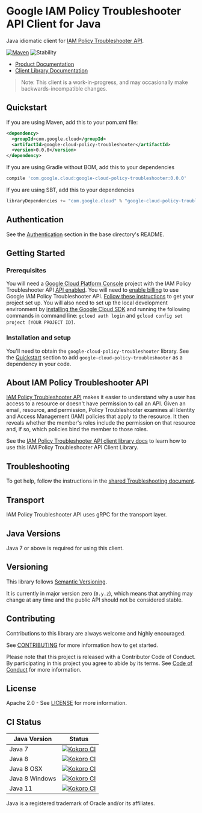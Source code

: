 # Google IAM Policy Troubleshooter API Client for Java

Java idiomatic client for [IAM Policy Troubleshooter API][product-docs].

[![Maven][maven-version-image]][maven-version-link]
![Stability][stability-image]

- [Product Documentation][product-docs]
- [Client Library Documentation][javadocs]

> Note: This client is a work-in-progress, and may occasionally
> make backwards-incompatible changes.

## Quickstart


If you are using Maven, add this to your pom.xml file:

```xml
<dependency>
  <groupId>com.google.cloud</groupId>
  <artifactId>google-cloud-policy-troubleshooter</artifactId>
  <version>0.0.0</version>
</dependency>
```

If you are using Gradle without BOM, add this to your dependencies
```Groovy
compile 'com.google.cloud:google-cloud-policy-troubleshooter:0.0.0'
```

If you are using SBT, add this to your dependencies
```Scala
libraryDependencies += "com.google.cloud" % "google-cloud-policy-troubleshooter" % "0.0.0"
```

## Authentication

See the [Authentication][authentication] section in the base directory's README.

## Getting Started

### Prerequisites

You will need a [Google Cloud Platform Console][developer-console] project with the IAM Policy Troubleshooter API [API enabled][enable-api].
You will need to [enable billing][enable-billing] to use Google IAM Policy Troubleshooter API.
[Follow these instructions][create-project] to get your project set up. You will also need to set up the local development environment by
[installing the Google Cloud SDK][cloud-sdk] and running the following commands in command line:
`gcloud auth login` and `gcloud config set project [YOUR PROJECT ID]`.

### Installation and setup

You'll need to obtain the `google-cloud-policy-troubleshooter` library.  See the [Quickstart](#quickstart) section
to add `google-cloud-policy-troubleshooter` as a dependency in your code.

## About IAM Policy Troubleshooter API


[IAM Policy Troubleshooter API][product-docs] makes it easier to understand why a user has access to a resource or doesn't have permission to call an API. Given an email, resource, and permission, Policy Troubleshooter examines all Identity and Access Management (IAM) policies that apply to the resource. It then reveals whether the member's roles include the permission on that resource and, if so, which policies bind the member to those roles.

See the [IAM Policy Troubleshooter API client library docs][javadocs] to learn how to
use this IAM Policy Troubleshooter API Client Library.






## Troubleshooting

To get help, follow the instructions in the [shared Troubleshooting document][troubleshooting].

## Transport

IAM Policy Troubleshooter API uses gRPC for the transport layer.

## Java Versions

Java 7 or above is required for using this client.

## Versioning


This library follows [Semantic Versioning](http://semver.org/).


It is currently in major version zero (``0.y.z``), which means that anything may change at any time
and the public API should not be considered stable.

## Contributing


Contributions to this library are always welcome and highly encouraged.

See [CONTRIBUTING][contributing] for more information how to get started.

Please note that this project is released with a Contributor Code of Conduct. By participating in
this project you agree to abide by its terms. See [Code of Conduct][code-of-conduct] for more
information.

## License

Apache 2.0 - See [LICENSE][license] for more information.

## CI Status

Java Version | Status
------------ | ------
Java 7 | [![Kokoro CI][kokoro-badge-image-1]][kokoro-badge-link-1]
Java 8 | [![Kokoro CI][kokoro-badge-image-2]][kokoro-badge-link-2]
Java 8 OSX | [![Kokoro CI][kokoro-badge-image-3]][kokoro-badge-link-3]
Java 8 Windows | [![Kokoro CI][kokoro-badge-image-4]][kokoro-badge-link-4]
Java 11 | [![Kokoro CI][kokoro-badge-image-5]][kokoro-badge-link-5]

Java is a registered trademark of Oracle and/or its affiliates.

[product-docs]: https://cloud.google.com/iam/docs/troubleshooting-access
[javadocs]: https://googleapis.dev/java/google-cloud-policy-troubleshooter/latest/index.html
[kokoro-badge-image-1]: http://storage.googleapis.com/cloud-devrel-public/java/badges/java-policy-troubleshooter/java7.svg
[kokoro-badge-link-1]: http://storage.googleapis.com/cloud-devrel-public/java/badges/java-policy-troubleshooter/java7.html
[kokoro-badge-image-2]: http://storage.googleapis.com/cloud-devrel-public/java/badges/java-policy-troubleshooter/java8.svg
[kokoro-badge-link-2]: http://storage.googleapis.com/cloud-devrel-public/java/badges/java-policy-troubleshooter/java8.html
[kokoro-badge-image-3]: http://storage.googleapis.com/cloud-devrel-public/java/badges/java-policy-troubleshooter/java8-osx.svg
[kokoro-badge-link-3]: http://storage.googleapis.com/cloud-devrel-public/java/badges/java-policy-troubleshooter/java8-osx.html
[kokoro-badge-image-4]: http://storage.googleapis.com/cloud-devrel-public/java/badges/java-policy-troubleshooter/java8-win.svg
[kokoro-badge-link-4]: http://storage.googleapis.com/cloud-devrel-public/java/badges/java-policy-troubleshooter/java8-win.html
[kokoro-badge-image-5]: http://storage.googleapis.com/cloud-devrel-public/java/badges/java-policy-troubleshooter/java11.svg
[kokoro-badge-link-5]: http://storage.googleapis.com/cloud-devrel-public/java/badges/java-policy-troubleshooter/java11.html
[stability-image]: https://img.shields.io/badge/stability-beta-yellow
[maven-version-image]: https://img.shields.io/maven-central/v/com.google.cloud/google-cloud-policy-troubleshooter.svg
[maven-version-link]: https://search.maven.org/search?q=g:com.google.cloud%20AND%20a:google-cloud-policy-troubleshooter&core=gav
[authentication]: https://github.com/googleapis/google-cloud-java#authentication
[developer-console]: https://console.developers.google.com/
[create-project]: https://cloud.google.com/resource-manager/docs/creating-managing-projects
[cloud-sdk]: https://cloud.google.com/sdk/
[troubleshooting]: https://github.com/googleapis/google-cloud-common/blob/master/troubleshooting/readme.md#troubleshooting
[contributing]: https://github.com/googleapis/java-policy-troubleshooter/blob/master/CONTRIBUTING.md
[code-of-conduct]: https://github.com/googleapis/java-policy-troubleshooter/blob/master/CODE_OF_CONDUCT.md#contributor-code-of-conduct
[license]: https://github.com/googleapis/java-policy-troubleshooter/blob/master/LICENSE
[enable-billing]: https://cloud.google.com/apis/docs/getting-started#enabling_billing
[enable-api]: https://console.cloud.google.com/flows/enableapi?apiid=policy-troubleshooter.googleapis.com
[libraries-bom]: https://github.com/GoogleCloudPlatform/cloud-opensource-java/wiki/The-Google-Cloud-Platform-Libraries-BOM
[shell_img]: https://gstatic.com/cloudssh/images/open-btn.png
